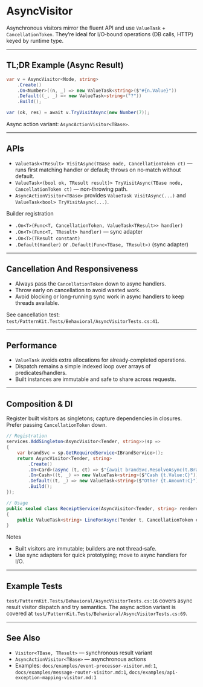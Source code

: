 # AsyncVisitor

Asynchronous visitors mirror the fluent API and use `ValueTask` + `CancellationToken`. They’re ideal for I/O‑bound operations (DB calls, HTTP) keyed by runtime type.

---

## TL;DR Example (Async Result)

```csharp
var v = AsyncVisitor<Node, string>
    .Create()
    .On<Number>((n, _) => new ValueTask<string>($"#{n.Value}"))
    .Default((_, _) => new ValueTask<string>("?"))
    .Build();

var (ok, res) = await v.TryVisitAsync(new Number(7));
```

Async action variant: `AsyncActionVisitor<TBase>`.

---

## APIs

- `ValueTask<TResult> VisitAsync(TBase node, CancellationToken ct)` — runs first matching handler or default; throws on no‑match without default.
- `ValueTask<(bool ok, TResult result)> TryVisitAsync(TBase node, CancellationToken ct)` — non‑throwing path.
- `AsyncActionVisitor<TBase>` provides `ValueTask VisitAsync(...)` and `ValueTask<bool> TryVisitAsync(...)`.

Builder registration
- `.On<T>(Func<T, CancellationToken, ValueTask<TResult>> handler)`
- `.On<T>(Func<T, TResult> handler)` — sync adapter
- `.On<T>(TResult constant)`
- `.Default(Handler)` or `.Default(Func<TBase, TResult>)` (sync adapter)

---

## Cancellation And Responsiveness

- Always pass the `CancellationToken` down to async handlers.
- Throw early on cancellation to avoid wasted work.
- Avoid blocking or long‑running sync work in async handlers to keep threads available.

See cancellation test: `test/PatternKit.Tests/Behavioral/AsyncVisitorTests.cs:41`.

---

## Performance

- `ValueTask` avoids extra allocations for already‑completed operations.
- Dispatch remains a simple indexed loop over arrays of predicates/handlers.
- Built instances are immutable and safe to share across requests.

---

## Composition & DI

Register built visitors as singletons; capture dependencies in closures. Prefer passing `CancellationToken` down.

```csharp
// Registration
services.AddSingleton<AsyncVisitor<Tender, string>>(sp =>
{
    var brandSvc = sp.GetRequiredService<IBrandService>();
    return AsyncVisitor<Tender, string>
        .Create()
        .On<Card>(async (t, ct) => $"{await brandSvc.ResolveAsync(t.Brand, ct)} ****{t.Last4}")
        .On<Cash>((t, _) => new ValueTask<string>($"Cash {t.Value:C}"))
        .Default((t, _) => new ValueTask<string>($"Other {t.Amount:C}"))
        .Build();
});

// Usage
public sealed class ReceiptService(AsyncVisitor<Tender, string> renderer)
{
    public ValueTask<string> LineForAsync(Tender t, CancellationToken ct) => renderer.VisitAsync(t, ct);
}
```

Notes
- Built visitors are immutable; builders are not thread‑safe.
- Use sync adapters for quick prototyping; move to async handlers for I/O.

---

## Example Tests

`test/PatternKit.Tests/Behavioral/AsyncVisitorTests.cs:16` covers async result visitor dispatch and try semantics. The async action variant is covered at `test/PatternKit.Tests/Behavioral/AsyncVisitorTests.cs:69`.

---

## See Also

- `Visitor<TBase, TResult>` — synchronous result variant
- `AsyncActionVisitor<TBase>` — asynchronous actions
 - Examples: `docs/examples/event-processor-visitor.md:1`, `docs/examples/message-router-visitor.md:1`, `docs/examples/api-exception-mapping-visitor.md:1`

